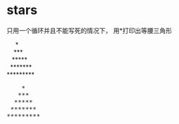 # stars
只用一个循环并且不能写死的情况下， 用\*打印出等腰三角形   

&nbsp;&nbsp;&nbsp;&nbsp;&nbsp;\*    
&nbsp;&nbsp;&nbsp;&nbsp;\*\*\*   
&nbsp;&nbsp;&nbsp;\*\*\*\*\*  
&nbsp;&nbsp;\*\*\*\*\*\*\*<br/>
\*\*\*\*\*\*\*\*\*

<pre>
    *
   ***
  *****
 *******
*********
</pre>
